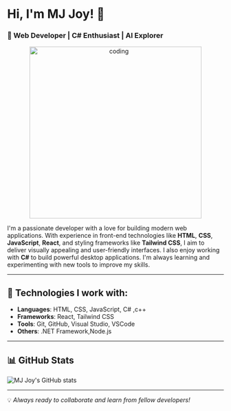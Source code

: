 


# Hi, I'm MJ Joy! 👋

### 🚀 Web Developer | C# Enthusiast | AI Explorer
<div align="center"><img  alt="coding" width="400"  src="https://media.giphy.com/media/bGgsc5mWoryfgKBx1u/giphy.gif"></div>

I'm a passionate developer with a love for building modern web applications. With experience in front-end technologies like **HTML**, **CSS**, **JavaScript**, **React**, and styling frameworks like **Tailwind CSS**, I aim to deliver visually appealing and user-friendly interfaces. I also enjoy working with **C#** to build powerful desktop applications. I'm always learning and experimenting with new tools to improve my skills.

---

## 🔧 Technologies I work with:
- **Languages**: HTML, CSS, JavaScript, C# ,c++
- **Frameworks**: React, Tailwind CSS
- **Tools**: Git, GitHub, Visual Studio, VSCode
- **Others**: .NET Framework,Node.js

---

## 📊 GitHub Stats

![MJ Joy's GitHub stats](https://github-readme-stats.vercel.app/api?username=YourUsername&show_icons=true&theme=radical)

---

💡 *Always ready to collaborate and learn from fellow developers!*










